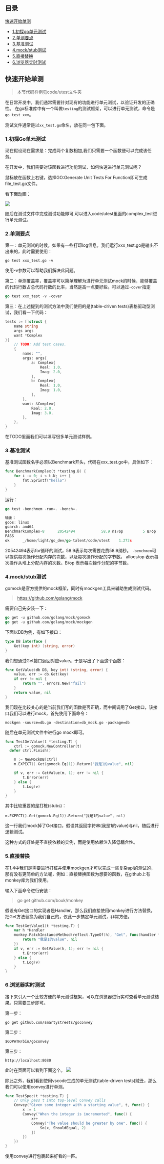 <!--
 * @Author: 光城
 * @Date: 2020-10-30 14:28:08
 * @LastEditors: 光城
 * @LastEditTime: 2020-11-08 16:22:29
 * @Description:
 * @FilePath: /go-talent/单元测试.md
-->

## 目录

[快速开始单测](#快速开始单测)

- [1.初探go单元测试](#1初探go单元测试)
- [2.单测要点](#2单测要点)
- [3.基准测试](#3基准测试)
- [4.mock/stub测试](#4mock/stub测试)
- [5.直接替换](#5直接替换)
- [6.浏览器实时测试](#6浏览器实时测试)

## 快速开始单测

> 本节代码样例见code/utest文件夹

在日常开发中，我们通常需要针对现有的功能进行单元测试，以验证开发的正确性。
在go标准库中有一个叫做`testing`的测试框架，可以进行单元测试，命令是`go test xxx`。

测试文件通常是以`xx_test.go`命名，放在同一包下面。

### 1.初探Go单元测试

现在假设现在需求是：完成两个复数相加,我们只需要一个函数便可以完成该任务。

在开发中，我们需要对该函数进行功能测试，如何快速进行单元测试呢？

鼠标放在函数上右键，选择GO:Generate Unit Tests For Function即可生成file_test.go文件。

看下面动画：

![](./img/test.gif)

随后在测试文件中完成测试功能即可,可以进入code/utest里面的complex_test进行单元测试。


### 2.单测要点

第一：单元测试的时候，如果有一些打印log信息，我们运行xxx_test.go是输出不出来的，此时需要使用：
```
go test xxx_test.go -v
```
使用-v参数可以帮助我们解决此问题。

第二：单测覆盖率，覆盖率可以简单理解为进行单元测试mock的时候，能够覆盖的代码行数占总代码行数的比率，当然是高一点要好些。可以通过`-cover`指定

```go
go test xxx_test -v -cover
```

第三：在上述提到的测试方法中我们使用的是(table-driven tests)表格驱动型测试，我们看一下代码：
```go
tests := []struct {
	name string
	args args
	want *Complex
}{
	// TODO: Add test cases.
	{
		name: "",
		args: args{
			a: Complex{
				Real: 1.0,
				Imag: 2.0,
			},
			b: Complex{
				Real: 1.0,
				Imag: 1.0,
			},
		},
		want: &Complex{
			Real: 2.0,
			Imag: 3.0,
		},
	},
}
```
在TODO里面我们可以填写很多单元测试样例。


### 3.基准测试

基准测试函数名字必须以Benchmark开头，代码在xxx_test.go中。具体如下：

```go
func BenchmarkComplex(t *testing.B) {
	for i := 0; i < t.N; i++ {
		fmt.Sprintf("hello")
	}
}
```
运行：
```go
go test -benchmem -run=. -bench=.
```
```go
输出：
goos: linux
goarch: amd64
BenchmarkComplex-8   	20542494	        58.9 ns/op	       5 B/op	       1 allocs/op
PASS
ok  	_/home/light/go_dev/go-talent/code/utest	1.272s
```
20542494表示for循环的测试，58.9表示每次需要花费58.9纳秒。
`-benchmem`可以提供每次操作分配内存的次数，以及每次操作分配的字节数。
allocs/op 表示每次操作从堆上分配内存的次数。B/op 表示每次操作分配的字节数。

### 4.mock/stub测试

gomock是官方提供的mock框架，同时有mockgen工具来辅助生成测试代码。

> https://github.com/golang/mock

需要自己先安装一下：
```go
go get -u github.com/golang/mock/gomock
go get -u github.com/golang/mock/mockgen
```

下面以DB为例，有如下接口：
```go
type DB interface {
	Get(key int) (string, error)
}
```
我们想通过Get接口返回对应value。于是写出了下面这个函数：
```go
func GetValue(db DB, key int) (string, error) {
	value, err := db.Get(key)
	if err != nil {
		return "", errors.New("fail")
	}
	return value, nil
}
```
我们现在比较关心的是当前我们写的函数是否正确，而中间调用了Get接口，该接口我们可以进行mock，首先使用下面命令：
```
mockgen -source=db.go -destination=db_mock.go -package=db
```
随后在单元测试文件中进行go mock即可。
```go
func TestGetValue(t *testing.T) {
	ctrl := gomock.NewController(t)
  defer ctrl.Finish()

	m := NewMockDB(ctrl)
	m.EXPECT().Get(gomock.Eq(1)).Return("我是1的value", nil)

	if v, err := GetValue(m, 1); err != nil {
		t.Error(err)
	} else {
		t.Log(v)
	}
}
```

其中比较重要的是打桩(stubs)：
```
m.EXPECT().Get(gomock.Eq(1)).Return("我是1的value", nil)
```
这一行我们mock掉了Get接口，假设其返回字符串(我是1的value)与nil，随后进行逻辑测试。

这种方式的好处是不直接依赖的实例，而是使用依赖注入降低耦合性。

### 5.直接替换

在1.4中我们是需要进行打桩并使用mockgen才可以完成一些复杂api的测试的，那有没有更简单的方法呢，例如：直接替换函数为想要的函数，在github上有monkey库为我们使用。

输入下面命令进行安装：
> go get github.com/bouk/monkey

假设有Get接口的实现者是Handler，那么我们直接使用monkey进行方法替换，把Get方法替换为我们自己的，仅此一步搞定单元测试，非常方便。

```go
func TestGetValue1(t *testing.T) {
	var h *Handler
	monkey.PatchInstanceMethod(reflect.TypeOf(h), "Get", func(handler *Handler, key int) (string, error) {
		return "我是1的value", nil
	})
	if v, err := GetValue(h, 1); err != nil {
		t.Error(err)
	} else {
		t.Log(v)
	}
}
```

### 6.浏览器实时测试

接下来引入一个比较方便的单元测试框架，可以在浏览器进行实时查看单元测试结果。只需要三步即可。

第一步：
```
go get github.com/smartystreets/goconvey
```
第二步：
```
$GOPATH/bin/goconvey
```
第三步：
```
http://localhost:8080
```
此时在页面可以看到下面这个。
![](./img/goconvery.png)

除此之外，我们看到使用vscode生成的单元测试(table-driven tests)贼丑，那么我们可以使用convey进行单测。
```go
func TestSpec(t *testing.T) {
	// Only pass t into top-level Convey calls
	Convey("Given some integer with a starting value", t, func() {
		x := 1
		Convey("When the integer is incremented", func() {
			x++
			Convey("The value should be greater by one", func() {
				So(x, ShouldEqual, 2)
			})
		})
	})
}
```
使用convey进行包裹起来好看的一匹。
